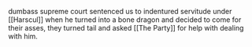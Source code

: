 dumbass supreme court
sentenced us to indentured servitude under [[Harscul]]
when he turned into a bone dragon and decided to come for their asses, they turned tail and asked [[The Party]] for help with dealing with him.